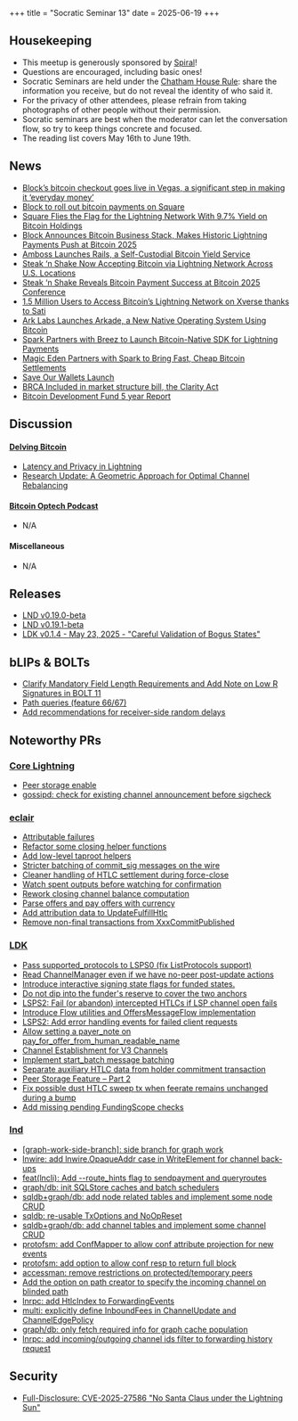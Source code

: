 +++
title = "Socratic Seminar 13"
date = 2025-06-19
+++

Housekeeping
------------

- This meetup is generously sponsored by [Spiral](https://spiral.xyz/)!
- Questions are encouraged, including basic ones!
- Socratic Seminars are held under the [Chatham House Rule](https://www.chathamhouse.org/about-us/chatham-house-rule): share the information you receive, but do not reveal the identity of who said it.
- For the privacy of other attendees, please refrain from taking photographs of other people without their permission.
- Socratic seminars are best when the moderator can let the conversation flow, so try to keep things concrete and focused.
- The reading list covers May 16th to June 19th.

News
----
- [Block’s bitcoin checkout goes live in Vegas, a significant step in making it ‘everyday money’](https://www.cnbc.com/2025/05/27/block-bitcoin-checkout-vegas.html)
- [Block to roll out bitcoin payments on Square](https://block.xyz/inside/block-to-roll-out-bitcoin-payments-on-square)
- [Square Flies the Flag for the Lightning Network With 9.7% Yield on Bitcoin Holdings](https://www.coindesk.com/tech/2025/05/29/square-flies-the-flag-for-the-lightning-network-with-97-yield-on-bitcoin-holdings)
- [Block Announces Bitcoin Business Stack, Makes Historic Lightning Payments Push at Bitcoin 2025](https://bitcoinmagazine.com/news/block-announces-bitcoin-business-stack-makes-historic-lightning-payments-push-at-bitcoin-2025)
- [Amboss Launches Rails, a Self-Custodial Bitcoin Yield Service](https://bitcoinmagazine.com/news/amboss-launches-rails-a-self-custodial-bitcoin-yield-service)
- [Steak ‘n Shake Now Accepting Bitcoin via Lightning Network Across U.S. Locations](https://bitcoinmagazine.com/news/steak-n-shake-now-accepting-bitcoin-via-lightning-network-across-u-s-locations)
- [Steak ‘n Shake Reveals Bitcoin Payment Success at Bitcoin 2025 Conference](https://bitcoinmagazine.com/news/steak-n-shake-reveals-bitcoin-payment-success-at-bitcoin-2025-conference)
- [1.5 Million Users to Access Bitcoin’s Lightning Network on Xverse thanks to Sati](https://bitcoinmagazine.com/press-releases/1-5-million-users-to-access-bitcoins-lightning-network-on-xverse-thanks-to-sati)
- [Ark Labs Launches Arkade, a New Native Operating System Using Bitcoin](https://bitcoinmagazine.com/news/ark-labs-launches-arkade-a-new-native-operating-system-using-bitcoin)
- [Spark Partners with Breez to Launch Bitcoin-Native SDK for Lightning Payments](https://bitcoinmagazine.com/news/spark-partners-with-breez-to-launch-bitcoin-native-sdk-for-lightning-payments)
- [Magic Eden Partners with Spark to Bring Fast, Cheap Bitcoin Settlements](https://bitcoinmagazine.com/news/magic-eden-partners-with-spark-to-bring-fast-cheap-bitcoin-settlements)
- [Save Our Wallets Launch](https://saveourwallets.org)
- [BRCA Included in market structure bill, the Clarity Act](https://x.com/TheBlueMatt/status/1931875497388245195)
- [Bitcoin Development Fund 5 year Report](https://hrf.org/latest/bitcoin-development-fund-5-year-report/)

Discussion
----------
#### [Delving Bitcoin](https://delvingbitcoin.org/)
- [Latency and Privacy in Lightning](https://delvingbitcoin.org/t/latency-and-privacy-in-lightning/1723)
- [Research Update: A Geometric Approach for Optimal Channel Rebalancing](https://delvingbitcoin.org/t/research-update-a-geometric-approach-for-optimal-channel-rebalancing/1768)

#### [Bitcoin Optech Podcast](https://bitcoinops.org/en/podcast/)
- N/A

#### Miscellaneous
- N/A

Releases
--------
- [LND v0.19.0-beta](https://github.com/lightningnetwork/lnd/releases/tag/v0.19.0-beta)
- [LND v0.19.1-beta](https://github.com/lightningnetwork/lnd/releases/tag/v0.19.1-beta)
- [LDK v0.1.4 - May 23, 2025 - "Careful Validation of Bogus States"](https://github.com/lightningdevkit/rust-lightning/releases/tag/v0.1.4)

bLIPs & BOLTs
-------------
- [Clarify Mandatory Field Length Requirements and Add Note on Low R Signatures in BOLT 11](https://github.com/lightning/bolts/pull/1243)
- [Path queries (feature 66/67)](https://github.com/lightning/bolts/pull/1259)
- [Add recommendations for receiver-side random delays](https://github.com/lightning/bolts/pull/1263)

Noteworthy PRs
--------------

### [Core Lightning](https://github.com/ElementsProject/lightning)
- [Peer storage enable](https://github.com/ElementsProject/lightning/pull/8140)
- [gossipd: check for existing channel announcement before sigcheck](https://github.com/ElementsProject/lightning/pull/8322)

### [eclair](https://github.com/ACINQ/eclair/)
- [Attributable failures](https://github.com/ACINQ/eclair/pull/3065)
- [Refactor some closing helper functions](https://github.com/ACINQ/eclair/pull/3089)
- [Add low-level taproot helpers](https://github.com/ACINQ/eclair/pull/3086)
- [Stricter batching of commit_sig messages on the wire](https://github.com/ACINQ/eclair/pull/3083)
- [Cleaner handling of HTLC settlement during force-close](https://github.com/ACINQ/eclair/pull/3090)
- [Watch spent outputs before watching for confirmation](https://github.com/ACINQ/eclair/pull/3092)
- [Rework closing channel balance computation](https://github.com/ACINQ/eclair/pull/3096)
- [Parse offers and pay offers with currency](https://github.com/ACINQ/eclair/pull/3101)
- [Add attribution data to UpdateFulfillHtlc](https://github.com/ACINQ/eclair/pull/3100)
- [Remove non-final transactions from XxxCommitPublished](https://github.com/ACINQ/eclair/pull/3097)

### [LDK](https://github.com/lightningdevkit/rust-lightning)
- [Pass supported_protocols to LSPS0 (fix ListProtocols support)](https://github.com/lightningdevkit/rust-lightning/pull/3785)
- [Read ChannelManager even if we have no-peer post-update actions](https://github.com/lightningdevkit/rust-lightning/pull/3790)
- [Introduce interactive signing state flags for funded states.](https://github.com/lightningdevkit/rust-lightning/pull/3637)
- [Do not dip into the funder's reserve to cover the two anchors](https://github.com/lightningdevkit/rust-lightning/pull/3796)
- [LSPS2: Fail (or abandon) intercepted HTLCs if LSP channel open fails](https://github.com/lightningdevkit/rust-lightning/pull/3712)
- [Introduce Flow utilities and OffersMessageFlow implementation](https://github.com/lightningdevkit/rust-lightning/pull/3639)
- [LSPS2: Add error handling events for failed client requests](https://github.com/lightningdevkit/rust-lightning/pull/3804)
- [Allow setting a payer_note on pay_for_offer_from_human_readable_name](https://github.com/lightningdevkit/rust-lightning/pull/3808)
- [Channel Establishment for V3 Channels](https://github.com/lightningdevkit/rust-lightning/pull/3792)
- [Implement start_batch message batching](https://github.com/lightningdevkit/rust-lightning/pull/3793)
- [Separate auxiliary HTLC data from holder commitment transaction](https://github.com/lightningdevkit/rust-lightning/pull/3774)
- [Peer Storage Feature – Part 2](https://github.com/lightningdevkit/rust-lightning/pull/3623)
- [Fix possible dust HTLC sweep tx when feerate remains unchanged during a bump](https://github.com/lightningdevkit/rust-lightning/pull/3832)
- [Add missing pending FundingScope checks](https://github.com/lightningdevkit/rust-lightning/pull/3811)

### [lnd](https://github.com/lightningnetwork/lnd)
- [[graph-work-side-branch]: side branch for graph work](https://github.com/lightningnetwork/lnd/pull/9692)
- [lnwire: add lnwire.OpaqueAddr case in WriteElement for channel back-ups](https://github.com/lightningnetwork/lnd/pull/9856)
- [feat(lncli): Add --route_hints flag to sendpayment and queryroutes](https://github.com/lightningnetwork/lnd/pull/9721)
- [graph/db: init SQLStore caches and batch schedulers](https://github.com/lightningnetwork/lnd/pull/9853)
- [sqldb+graph/db: add node related tables and implement some node CRUD](https://github.com/lightningnetwork/lnd/pull/9866)
- [sqldb: re-usable TxOptions and NoOpReset](https://github.com/lightningnetwork/lnd/pull/9873)
- [sqldb+graph/db: add channel tables and implement some channel CRUD](https://github.com/lightningnetwork/lnd/pull/9869)
- [protofsm: add ConfMapper to allow conf attribute projection for new events](https://github.com/lightningnetwork/lnd/pull/9725)
- [protofsm: add option to allow conf resp to return full block](https://github.com/lightningnetwork/lnd/pull/9726)
- [accessman: remove restrictions on protected/temporary peers](https://github.com/lightningnetwork/lnd/pull/9876)
- [Add the option on path creator to specify the incoming channel on blinded path](https://github.com/lightningnetwork/lnd/pull/9127)
- [lnrpc: add HtlcIndex to ForwardingEvents](https://github.com/lightningnetwork/lnd/pull/9813)
- [multi: explicitly define InboundFees in ChannelUpdate and ChannelEdgePolicy](https://github.com/lightningnetwork/lnd/pull/9897)
- [graph/db: only fetch required info for graph cache population](https://github.com/lightningnetwork/lnd/pull/9923)
- [lnrpc: add incoming/outgoing channel ids filter to forwarding history request](https://github.com/lightningnetwork/lnd/pull/9356)

Security
--------
- [Full-Disclosure: CVE-2025-27586 "No Santa Claus under the Lightning Sun"](https://groups.google.com/g/bitcoindev/c/-UCeC6Ulvls)
